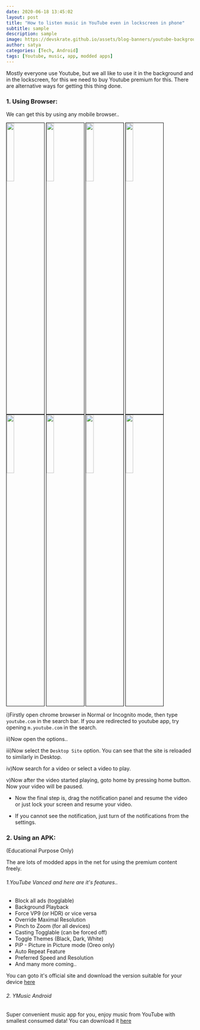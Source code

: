 ```yaml
---
date: 2020-06-18 13:45:02
layout: post
title: "How to listen music in YouTube even in lockscreen in phone"
subtitle: sample
description: sample
image: https://devskrate.github.io/assets/blog-banners/youtube-background-banner.webp
author: satya
categories: [Tech, Android]
tags: [Youtube, music, app, modded apps]
---
```


Mostly everyone use Youtube, but we all like to use it in the background and in the lockscreen, for this we need to buy Youtube premium for this. There are alternative ways for getting this thing done.

### 1. Using Browser:

We can get this by using any mobile browser..

<a href="https://devskrate.github.io/assets/images/google/youtube/youtube-background-1.webp" data-lightbox="image-1" data-title="Open chrome and open youtube.com"><img width="20%" src="https://devskrate.github.io/assets/images/google/youtube/youtube-background-1.webp" style = "border:1.5px solid black;" ></a>
<a href="https://devskrate.github.io/assets/images/google/youtube/youtube-background-2.webp" data-lightbox="image-1" data-title="Click options"><img width="20%" src="https://devskrate.github.io/assets/images/google/youtube/youtube-background-2.webp" style = "border:1.5px solid black;" ></a>
<a href="https://devskrate.github.io/assets/images/google/youtube/youtube-background-3.webp" data-lightbox="image-1" data-title="Enable Desktop Site"><img width="20%" src="https://devskrate.github.io/assets/images/google/youtube/youtube-background-3.webp" style = "border:1.5px solid black;" ></a>
<a href="https://devskrate.github.io/assets/images/google/youtube/youtube-background-4.webp" data-lightbox="image-1" data-title="Open a video to play"><img width="20%" src="https://devskrate.github.io/assets/images/google/youtube/youtube-background-4.webp" style = "border:1.5px solid black;" ></a>
<a href="https://devskrate.github.io/assets/images/google/youtube/youtube-background-5.webp" data-lightbox="image-1" data-title="Press home button to get chrome to background"><img width="20%" src="https://devskrate.github.io/assets/images/google/youtube/youtube-background-5.webp" style = "border:1.5px solid black;" ></a>
<a href="https://devskrate.github.io/assets/images/google/youtube/youtube-background-6.webp" data-lightbox="image-1" data-title="Can resume using notification panel"><img width="20%" src="https://devskrate.github.io/assets/images/google/youtube/youtube-background-6.webp" style = "border:1.5px solid black;" ></a>
<a href="https://devskrate.github.io/assets/images/google/youtube/youtube-background-7.webp" data-lightbox="image-1" data-title="Can use it in lock screen"><img width="20%" src="https://devskrate.github.io/assets/images/google/youtube/youtube-background-7.webp" style = "border:1.5px solid black;" ></a>
<a href="https://devskrate.github.io/assets/images/google/youtube/youtube-background-8.webp" data-lightbox="image-1" data-title="If you cannot see notification, turn it on.."><img width="20%" src="https://devskrate.github.io/assets/images/google/youtube/youtube-background-8.webp" style = "border:1.5px solid black;" ></a>

i)Firstly open chrome browser in Normal or Incognito mode, then type `youtube.com` in the search bar. If you are redirected to youtube app, try opening `m.youtube.com` in the search.

ii)Now open the options..

iii)Now select the `Desktop Site` option.
You can see that the site is reloaded to similarly in Desktop.

iv)Now search for a video or select a video to play.

v)Now after the video started playing, goto home by pressing home button. Now your video will be paused.

- Now the final step is, drag the notification panel and resume the video or just lock your screen and resume your video.

* If you cannot see the notification, just turn of the notifications from the settings.

### 2. Using an APK:

(Educational Purpose Only)

The are lots of modded apps in the net for using the premium content freely.

###### 1.YouTube Vanced and here are it's features..

- Block all ads (togglable)
- Background Playback
- Force VP9 (or HDR) or vice versa
- Override Maximal Resolution
- Pinch to Zoom (for all devices)
- Casting Togglable (can be forced off)
- Toggle Themes (Black, Dark, White)
- PiP - Picture in Picture mode (Oreo only)
- Auto Repeat Feature
- Preferred Speed and Resolution
- And many more coming..

You can goto it's official site and download the version suitable for your device [here](https://youtubevanced.com/)

###### 2. YMusic Android

Super convenient music app for you, enjoy music from YouTube with smallest consumed data!
You can download it [here](https://ymusic.io/)
